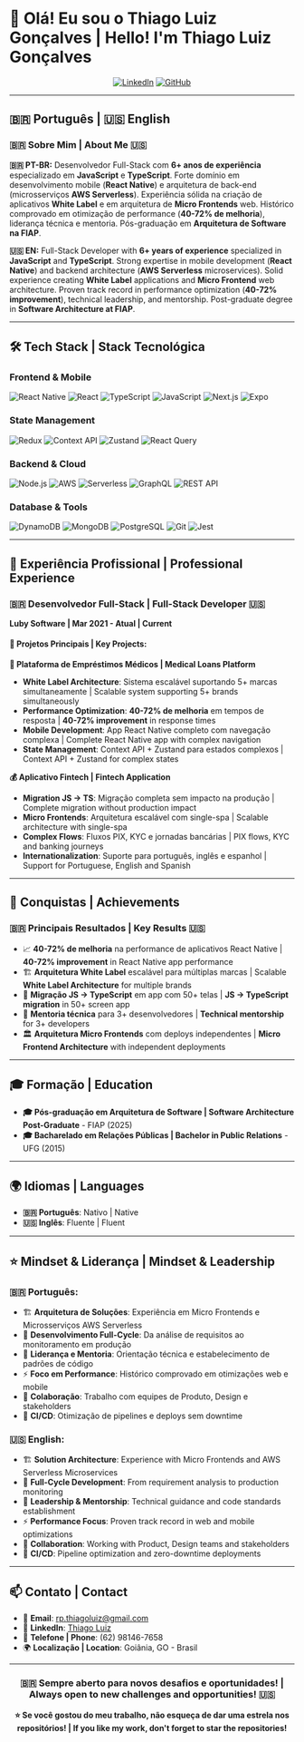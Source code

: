 # 👋 Olá! Eu sou o Thiago Luiz Gonçalves | Hello! I'm Thiago Luiz Gonçalves

<div align="center">
  
[![LinkedIn](https://img.shields.io/badge/LinkedIn-0077B5?style=for-the-badge&logo=linkedin&logoColor=white)](https://www.linkedin.com/in/thiago-luiz-0984191a7/)
[![GitHub](https://img.shields.io/badge/GitHub-100000?style=for-the-badge&logo=github&logoColor=white)](https://github.com/RpThiagoluiz)

</div>

---

## 🇧🇷 Português | 🇺🇸 English

### 🇧🇷 Sobre Mim | About Me 🇺🇸

**🇧🇷 PT-BR:**
Desenvolvedor Full-Stack com **6+ anos de experiência** especializado em **JavaScript** e **TypeScript**. Forte domínio em desenvolvimento mobile (**React Native**) e arquitetura de back-end (microsserviços **AWS Serverless**). Experiência sólida na criação de aplicativos **White Label** e em arquitetura de **Micro Frontends** web. Histórico comprovado em otimização de performance (**40-72% de melhoria**), liderança técnica e mentoria. Pós-graduação em **Arquitetura de Software na FIAP**.

**🇺🇸 EN:**
Full-Stack Developer with **6+ years of experience** specialized in **JavaScript** and **TypeScript**. Strong expertise in mobile development (**React Native**) and backend architecture (**AWS Serverless** microservices). Solid experience creating **White Label** applications and **Micro Frontend** web architecture. Proven track record in performance optimization (**40-72% improvement**), technical leadership, and mentorship. Post-graduate degree in **Software Architecture at FIAP**.

---

## 🛠️ Tech Stack | Stack Tecnológica

### Frontend & Mobile
![React Native](https://img.shields.io/badge/React_Native-20232A?style=for-the-badge&logo=react&logoColor=61DAFB)
![React](https://img.shields.io/badge/React-20232A?style=for-the-badge&logo=react&logoColor=61DAFB)
![TypeScript](https://img.shields.io/badge/TypeScript-007ACC?style=for-the-badge&logo=typescript&logoColor=white)
![JavaScript](https://img.shields.io/badge/JavaScript-F7DF1E?style=for-the-badge&logo=javascript&logoColor=black)
![Next.js](https://img.shields.io/badge/Next.js-000000?style=for-the-badge&logo=next.js&logoColor=white)
![Expo](https://img.shields.io/badge/Expo-000020?style=for-the-badge&logo=expo&logoColor=white)

### State Management
![Redux](https://img.shields.io/badge/Redux-593D88?style=for-the-badge&logo=redux&logoColor=white)
![Context API](https://img.shields.io/badge/Context_API-20232A?style=for-the-badge&logo=react&logoColor=61DAFB)
![Zustand](https://img.shields.io/badge/Zustand-FF6B6B?style=for-the-badge&logo=react&logoColor=white)
![React Query](https://img.shields.io/badge/React_Query-FF4154?style=for-the-badge&logo=react&logoColor=white)

### Backend & Cloud
![Node.js](https://img.shields.io/badge/Node.js-43853D?style=for-the-badge&logo=node.js&logoColor=white)
![AWS](https://img.shields.io/badge/AWS-232F3E?style=for-the-badge&logo=amazon-aws&logoColor=white)
![Serverless](https://img.shields.io/badge/Serverless-FD5750?style=for-the-badge&logo=serverless&logoColor=white)
![GraphQL](https://img.shields.io/badge/GraphQL-E10098?style=for-the-badge&logo=graphql&logoColor=white)
![REST API](https://img.shields.io/badge/REST-02569B?style=for-the-badge&logo=rest&logoColor=white)

### Database & Tools
![DynamoDB](https://img.shields.io/badge/DynamoDB-4053D6?style=for-the-badge&logo=amazon-dynamodb&logoColor=white)
![MongoDB](https://img.shields.io/badge/MongoDB-4EA94B?style=for-the-badge&logo=mongodb&logoColor=white)
![PostgreSQL](https://img.shields.io/badge/PostgreSQL-316192?style=for-the-badge&logo=postgresql&logoColor=white)
![Git](https://img.shields.io/badge/Git-F05032?style=for-the-badge&logo=git&logoColor=white)
![Jest](https://img.shields.io/badge/Jest-C21325?style=for-the-badge&logo=jest&logoColor=white)

---

## 💼 Experiência Profissional | Professional Experience

### 🇧🇷 Desenvolvedor Full-Stack | Full-Stack Developer 🇺🇸
**Luby Software | Mar 2021 - Atual | Current**

#### 📱 Projetos Principais | Key Projects:

**🏥 Plataforma de Empréstimos Médicos | Medical Loans Platform**
- **White Label Architecture**: Sistema escalável suportando 5+ marcas simultaneamente | Scalable system supporting 5+ brands simultaneously
- **Performance Optimization**: **40-72% de melhoria** em tempos de resposta | **40-72% improvement** in response times
- **Mobile Development**: App React Native completo com navegação complexa | Complete React Native app with complex navigation
- **State Management**: Context API + Zustand para estados complexos | Context API + Zustand for complex states

**💰 Aplicativo Fintech | Fintech Application**
- **Migration JS → TS**: Migração completa sem impacto na produção | Complete migration without production impact
- **Micro Frontends**: Arquitetura escalável com single-spa | Scalable architecture with single-spa
- **Complex Flows**: Fluxos PIX, KYC e jornadas bancárias | PIX flows, KYC and banking journeys
- **Internationalization**: Suporte para português, inglês e espanhol | Support for Portuguese, English and Spanish

---

## 🎯 Conquistas | Achievements

### 🇧🇷 Principais Resultados | Key Results 🇺🇸

- 📈 **40-72% de melhoria** na performance de aplicativos React Native | **40-72% improvement** in React Native app performance
- 🏗️ **Arquitetura White Label** escalável para múltiplas marcas | Scalable **White Label Architecture** for multiple brands
- 🔄 **Migração JS → TypeScript** em app com 50+ telas | **JS → TypeScript migration** in 50+ screen app
- 👥 **Mentoria técnica** para 3+ desenvolvedores | **Technical mentorship** for 3+ developers
- 🏛️ **Arquitetura Micro Frontends** com deploys independentes | **Micro Frontend Architecture** with independent deployments

---

## 🎓 Formação | Education

- **🎓 Pós-graduação em Arquitetura de Software | Software Architecture Post-Graduate** - FIAP (2025)
- **🎓 Bacharelado em Relações Públicas | Bachelor in Public Relations** - UFG (2015)

---

## 🌍 Idiomas | Languages

- **🇧🇷 Português**: Nativo | Native
- **🇺🇸 Inglês**: Fluente | Fluent

---

## ⭐ Mindset & Liderança | Mindset & Leadership

### 🇧🇷 Português:
- 🏗️ **Arquitetura de Soluções**: Experiência em Micro Frontends e Microsserviços AWS Serverless
- 🔄 **Desenvolvimento Full-Cycle**: Da análise de requisitos ao monitoramento em produção
- 👥 **Liderança e Mentoria**: Orientação técnica e estabelecimento de padrões de código
- ⚡ **Foco em Performance**: Histórico comprovado em otimizações web e mobile
- 🤝 **Colaboração**: Trabalho com equipes de Produto, Design e stakeholders
- 🚀 **CI/CD**: Otimização de pipelines e deploys sem downtime

### 🇺🇸 English:
- 🏗️ **Solution Architecture**: Experience with Micro Frontends and AWS Serverless Microservices
- 🔄 **Full-Cycle Development**: From requirement analysis to production monitoring
- 👥 **Leadership & Mentorship**: Technical guidance and code standards establishment
- ⚡ **Performance Focus**: Proven track record in web and mobile optimizations
- 🤝 **Collaboration**: Working with Product, Design teams and stakeholders
- 🚀 **CI/CD**: Pipeline optimization and zero-downtime deployments

---

## 📫 Contato | Contact

- 📧 **Email**: [rp.thiagoluiz@gmail.com](mailto:rp.thiagoluiz@gmail.com)
- 💼 **LinkedIn**: [Thiago Luiz](https://www.linkedin.com/in/thiago-luiz-0984191a7/)
- 📱 **Telefone | Phone**: (62) 98146-7658
- 🌍 **Localização | Location**: Goiânia, GO - Brasil

---

<div align="center">
  
### 🇧🇷 Sempre aberto para novos desafios e oportunidades! | Always open to new challenges and opportunities! 🇺🇸

**⭐ Se você gostou do meu trabalho, não esqueça de dar uma estrela nos repositórios! | If you like my work, don't forget to star the repositories!**

</div>
